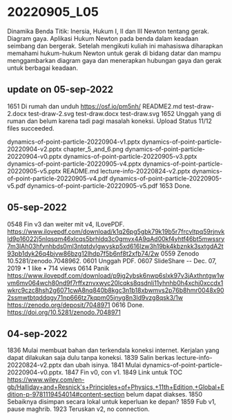 # 20220905_L05
Dinamika Benda Titik: Inersia, Hukum I, II dan III Newton tentang gerak. Diagram gaya. Aplikasi Hukum Newton pada benda dalam keadaan seimbang dan bergerak. Setelah mengikuti kuliah ini mahasiswa diharapkan memahami hukum-hukum Newton untuk gerak di bidang datar dan mampu menggambarkan diagram gaya dan menerapkan hubungan gaya dan gerak untuk berbagai
keadaan.


## update on 05-sep-2022
1651 Di rumah dan unduh https://osf.io/pm5nh/
README2.md
test-draw-2.docx
test-draw-2.svg
test-draw.docx
test-draw.svg
1652 Unggah yang di ruman dan belum karena tadi pagi masalah koneksi.
Upload Status
11/12 files succeeded.

dynamics-of-point-particle-20220904-v1.pptx
dynamics-of-point-particle-20220904-v2.pptx
chapter_5_and_6.png
dynamics-of-point-particle-20220904-v0.pptx
dynamics-of-point-particle-20220905-v3.pptx
dynamics-of-point-particle-20220905-v4.pptx
dynamics-of-point-particle-20220905-v5.pptx
README.md
lecture-info-20220824-v2.pptx
dynamics-of-point-particle-20220905-v4.pdf
dynamics-of-point-particle-20220905-v5.pdf
dynamics-of-point-particle-20220905-v5.pdf
1653 Done.


## 05-sep-2022
0548 Fin v3 dan weiter mit v4, ILovePDF.
https://www.ilovepdf.com/download/k1q26pg5gbk79k19b5r7frcvltpq59rjnvkld9p16022j5nlqsqm46xlcqs5brhldq3c0gmvx4A9qAd00kf4yhtf46bt5mwssry7m3lAh03hfynhbds0ml3ntqtdvlgwyskp5xd616lzw3h19bk4kbznkk3sxtgdA2t93pb1dyk26q4bjvw86bzg12lhdp7f5b6nf8t2xfb74/2w
0559 Zenodo 10.5281/zenodo.7048962.
0601 Unggah PDF.
0607 SlideShare -- Dec. 07, 2019 • 1 like • 714 views
0614 Panik
https://www.ilovepdf.com/download/p9jg2ybsk6nwp6slxk97v3jAxthntgw1wvm6mv064wch80nd9f7rffxznvxwyc20lcqks8qsdnlj11yhnhb0h4xchj0xccdx1wkrc9czc8hsh2g6071cwA8nq840b8kgc3n1b18xbwmvs2p76b8hmr0048x902ssmwtbtqddqgy71np666tz7kqpm05jnyg8n3ld9vzg8qsk3/1w
https://zenodo.org/deposit/7048971
0616 Done.
https://doi.org/10.5281/zenodo.7048971


## 04-sep-2022
1836 Mulai membuat bahan dan terkendala koneksi internet. Kerjalan yang dapat dilakukan saja dulu tanpa koneksi.
1839 Salin berkas lecture-info-20220824-v2.pptx dan ubah isinya.
1841 Mulai dynamics-of-point-particle-20220904-v0.pptx.
1847 Fin v0, con v1.
1849 Link untuk TOC https://www.wiley.com/en-gb/Halliday+and+Resnick's+Principles+of+Physics,+11th+Edition,+Global+Edition-p-9781119454014#content-section belum dapat diakses.
1850 Sebaiknya disimpan secara lokal untuk keperluan ke depan?
1859 Fub v1, pause maghrib.
1923 Teruskan v2, no connection.